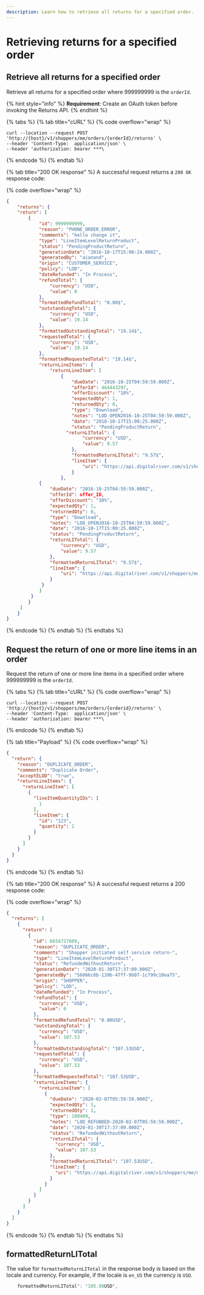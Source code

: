 ```yaml
---
description: Learn how to retrieve all returns for a specified order.
---
```


# Retrieving returns for a specified order

## Retrieve all returns for a specified order

Retrieve all returns for a specified order where 999999999 is the `orderId`.

{% hint style="info" %}
**Requirement**: Create an OAuth token before invoking the Returns API.
{% endhint %}

{% tabs %}
{% tab title="cURL" %}
{% code overflow="wrap" %}
```http
curl --location --request POST 'http://{host}/v1/shoppers/me/orders/{orderId}/returns' \
--header 'Content-Type:  application/json' \
--header 'authorization: bearer ***\
```
{% endcode %}
{% endtab %}

{% tab title="200 OK response" %}
A successful request returns a `200 OK` response code:

{% code overflow="wrap" %}
```json
{
	"returns": {
	"return": [
		{
			"id": 9999999999,
			"reason": "PHONE_ORDER_ERROR",
			"comments": "hello change it",
			"type": "LineItemLevelReturnProduct",
			"status": "PendingProductReturn",
			"generationDate": "2016-10-17T15:00:24.000Z",
			"generatedBy": "aianand",
			"origin": "CUSTOMER_SERVICE",
			"policy": "LOD",
			"dateRefunded": "In Process",
			"refundTotal": {
				"currency": "USD",
				"value": 0
			},
			"formattedRefundTotal": "0.00$",
			"outstandingTotal": {
				"currency": "USD",
				"value": 19.14
			},
			"formattedOutstandingTotal": "19.14$",
			"requestedTotal": {
				"currency": "USD",
				"value": 19.14
			},
			"formattedRequestedTotal": "19.14$",
			"returnLineItems": {
				"returnLineItem": [
					{
						"dueDate": "2016-10-25T04:59:59.000Z",
						"offerId": 464443297,
						"offerDiscount": "10%",
						"expectedQty": 1,
						"returnedQty": 0,
						"type": "Download",
						"notes": "LOD_OPEN2016-10-25T04:59:59.000Z",
						"date": "2016-10-17T15:00:25.000Z",
						"status": "PendingProductReturn",
					  "returnLITotal": {
							"currency": "USD",
							"value": 9.57
						},
						"formattedReturnLITotal": "9.57$",
						"lineItem": {
							"uri": "https://api.digitalriver.com/v1/shoppers/me/orders/order_ID/line-items/lin_item_ID"
						}
					},
			{
				"dueDate": "2016-10-25T04:59:59.000Z",
				"offerId": offer_ID,
				"offerDiscount": "10%",
				"expectedQty": 1,
				"returnedQty": 0,
				"type": "Download",
				"notes": "LOD_OPEN2016-10-25T04:59:59.000Z",
				"date": "2016-10-17T15:00:25.000Z",
				"status": "PendingProductReturn",
				"returnLITotal": {
					"currency": "USD",
					"value": 9.57
				},
				"formattedReturnLITotal": "9.57$",
				"lineItem": {
					"uri": "https://api.digitalriver.com/v1/shoppers/me/orders/order_ID/line-items/line_item_ID"
				}
			 }
			]
		 }
		}
	 ]
	}
}
```
{% endcode %}
{% endtab %}
{% endtabs %}

## Request the return of one or more line items in an order

Request the return of one or more line items in a specified order where 999999999 is the `orderId`.

{% tabs %}
{% tab title="cURL" %}
{% code overflow="wrap" %}
```http
curl --location --request POST 'http://{host}/v1/shoppers/me/orders/{orderid}/returns' \
--header 'Content-Type:  application/json' \
--header 'authorization: bearer ***\
```
{% endcode %}
{% endtab %}

{% tab title="Payload" %}
{% code overflow="wrap" %}
```json
{
  "return": {
    "reason": "DUPLICATE_ORDER",
    "comments": "Duplicate Order",
    "acceptELOD": "true",
    "returnLineItems": {
      "returnLineItem": [
        {
          "lineItemQuantityIDs": [
            1
          ],
          "lineItem": {
            "id": "123",
            "quantity": 1
          }
        }
      ]
    }
  }
}
```
{% endcode %}
{% endtab %}

{% tab title="200 OK response" %}
A successful request returns a 200 response code:

{% code overflow="wrap" %}
```json
{
  "returns": [
    {
      "return": [
        {
          "id": 6654727889,
          "reason": "DUPLICATE_ORDER",
          "comments": "Shopper initiated self service return-",
          "type": "LineItemLevelReturnProduct",
          "status": "RefundedWithoutReturn",
          "generationDate": "2020-01-30T17:37:09.000Z",
          "generatedBy": "56066c6b-139b-47ff-9b07-1c799c10ea75",
          "origin": "SHOPPER",
          "policy": "LOD",
          "dateRefunded": "In Process",
          "refundTotal": {
            "currency": "USD",
            "value": 0
          },
          "formattedRefundTotal": "0.00USD",
          "outstandingTotal": {
            "currency": "USD",
            "value": 107.53
          },
          "formattedOutstandingTotal": "107.53USD",
          "requestedTotal": {
            "currency": "USD",
            "value": 107.53
          },
          "formattedRequestedTotal": "107.53USD",
          "returnLineItems": {
            "returnLineItem": [
              {
                "dueDate": "2020-02-07T05:59:59.000Z",
                "expectedQty": 1,
                "returnedQty": 1,
                "type": 100409,
                "notes": "LOD_REFUNDED-2020-02-07T05:59:59.000Z",
                "date": "2020-01-30T17:37:09.000Z",
                "status": "RefundedWithoutReturn",
                "returnLITotal": {
                  "currency": "USD",
                  "value": 107.53
                },
                "formattedReturnLITotal": "107.53USD",
                "lineItem": {
                  "uri": "https://api.digitalriver.com/v1/shoppers/me/orders/793374880082/line-items/793451150082"
                }
              }
            ]
          }
        }
      ]
    }
  ]
}
```
{% endcode %}
{% endtab %}
{% endtabs %}

## formattedReturnLITotal

The value for `formattedReturnLITotal` in the response body is based on the locale and currency. For example, if the locale is `en_US` the currency is `USD`.

```javascript
    formattedReturnLITotal": "105.00USD",
```
